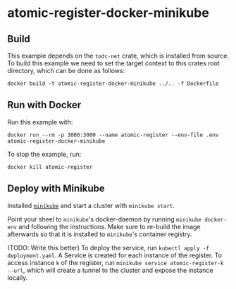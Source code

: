 # atomic-register-docker-minikube

## Build

This example depends on the `todc-net` crate, which is installed from source. To 
build this example we need to set the target context to this crates root
directory, which can be done as follows:

```
docker build -t atomic-register-docker-minikube ../.. -f Dockerfile
```

## Run with Docker

Run this example with:

```
docker run --rm -p 3000:3000 --name atomic-register --env-file .env atomic-register-docker-minikube
```

To stop the example, run:

```
docker kill atomic-register
```

## Deploy with Minikube

Installed [`minikube`](https://minikube.sigs.k8s.io/docs/start/) and start a 
cluster with `minikube start`. 

Point your sheel to `minikube`'s docker-daemon by running `minikube docker-env`
and following the instructions. Make sure to re-build the image afterwards so 
that it is installed to `minikube`'s container registry.

(TODO: Write this better)
To deploy the service, run `kubectl apply -f deployment.yaml`.
A Service is created for each instance of the register. To access instance `k` 
of the register, run `minikube service atomic-register-k --url`, which will
create a tunnel to the cluster and expose the instance locally.
